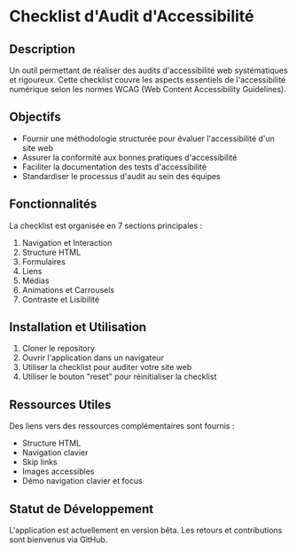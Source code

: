# Checklist d'Audit d'Accessibilité

## Description
Un outil permettant de réaliser des audits d'accessibilité web systématiques et rigoureux. Cette checklist couvre les aspects essentiels de l'accessibilité numérique selon les normes WCAG (Web Content Accessibility Guidelines).

## Objectifs
- Fournir une méthodologie structurée pour évaluer l'accessibilité d'un site web
- Assurer la conformité aux bonnes pratiques d'accessibilité
- Faciliter la documentation des tests d'accessibilité
- Standardiser le processus d'audit au sein des équipes

## Fonctionnalités
La checklist est organisée en 7 sections principales :
1. Navigation et Interaction
2. Structure HTML
3. Formulaires
4. Liens
5. Médias
6. Animations et Carrousels
7. Contraste et Lisibilité

## Installation et Utilisation
1. Cloner le repository
2. Ouvrir l'application dans un navigateur
3. Utiliser la checklist pour auditer votre site web
4. Utiliser le bouton "reset" pour réinitialiser la checklist

## Ressources Utiles
Des liens vers des ressources complémentaires sont fournis :
- Structure HTML
- Navigation clavier
- Skip links
- Images accessibles
- Démo navigation clavier et focus

## Statut de Développement
L'application est actuellement en version bêta. Les retours et contributions sont bienvenus via GitHub.
